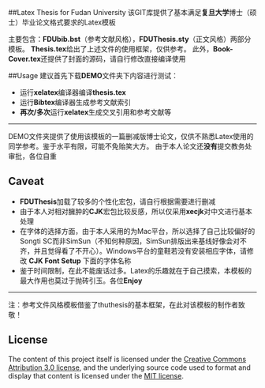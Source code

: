 ##Latex Thesis for Fudan University
该GIT库提供了基本满足**复旦大学**博士（硕士）毕业论文格式要求的Latex模板

主要包含：**FDUbib.bst**（参考文献风格），**FDUThesis.sty**（正文风格）两部分模板。
**Thesis.tex**给出了上述文件的使用框架，仅供参考。
此外，**Book-Cover.tex**还提供了封面的源码，请自行修改直接编译使用

##Usage
建议首先下载**DEMO**文件夹下内容进行测试：
-  运行**xelatex**编译器编译**thesis.tex**
-  运行**Bibtex**编译器生成参考文献索引
-  **再次/多次**运行**xelatex**生成交叉引用和参考文献等 

***
DEMO文件夹提供了使用该模板的一篇删减版博士论文，仅供不熟悉Latex使用的同学参考。鉴于水平有限，可能不免贻笑大方。
由于本人论文还**没有**提交教务处审批，各位自重

## Caveat
-  **FDUThesis**加载了较多的个性化宏包，请自行根据需要进行删减
-  由于本人对相对臃肿的**CJK**宏包比较反感，所以仅采用**xecjk**对中文进行基本处理
-  在字体的选择方面，由于本人采用的为Mac平台，所以选择了自己比较偏好的Songti SC而非SimSun（不知何种原因，SimSun排版出来基线好像会对不齐，并且觉得看了不开心）。Windows平台的童鞋若没有安装相应字体，请修改 **CJK Font Setup** 下面的字体名称
-  鉴于时间限制，在此不能废话过多。Latex的乐趣就在于自己摸索，本模板的最大作用也莫过于抛砖引玉。各位**Enjoy**

***
注：参考文件风格模板借鉴了thuthesis的基本框架，在此对该模板的制作者致敬！

## License

The content of this project itself is licensed under the [Creative Commons Attribution 3.0 license](http://creativecommons.org/licenses/by/3.0/us/deed.en_US), and the underlying source code used to format and display that content is licensed under the [MIT license](http://opensource.org/licenses/mit-license.php).
